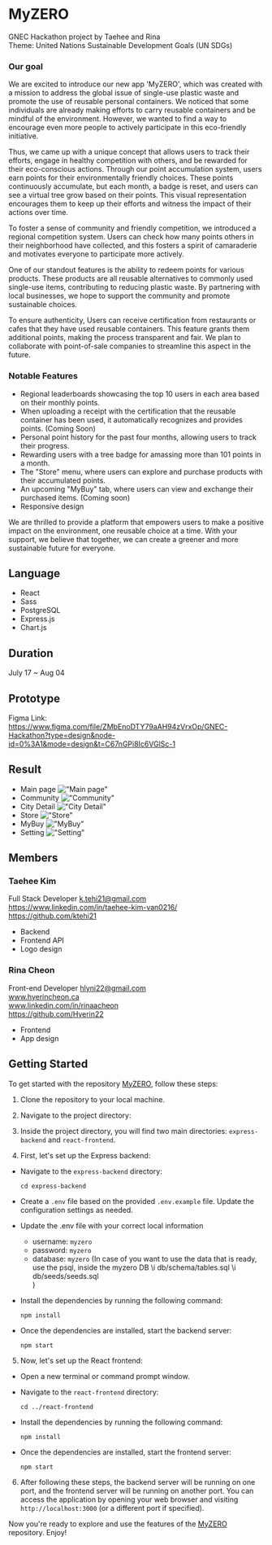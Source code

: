 # MyZERO
GNEC Hackathon project by Taehee and Rina 
<br />
Theme: United Nations Sustainable Development Goals (UN SDGs)

### Our goal
We are excited to introduce our new app 'MyZERO', which was created with a mission to address the global issue of single-use plastic waste and promote the use of reusable personal containers. We noticed that some individuals are already making efforts to carry reusable containers and be mindful of the environment. However, we wanted to find a way to encourage even more people to actively participate in this eco-friendly initiative.

Thus, we came up with a unique concept that allows users to track their efforts, engage in healthy competition with others, and be rewarded for their eco-conscious actions. Through our point accumulation system, users earn points for their environmentally friendly choices. These points continuously accumulate, but each month, a badge is reset, and users can see a virtual tree grow based on their points. This visual representation encourages them to keep up their efforts and witness the impact of their actions over time.

To foster a sense of community and friendly competition, we introduced a regional competition system. Users can check how many points others in their neighborhood have collected, and this fosters a spirit of camaraderie and motivates everyone to participate more actively.

One of our standout features is the ability to redeem points for various products. These products are all reusable alternatives to commonly used single-use items, contributing to reducing plastic waste. By partnering with local businesses, we hope to support the community and promote sustainable choices.

To ensure authenticity, Users can receive certification from restaurants or cafes that they have used reusable containers. This feature grants them additional points, making the process transparent and fair. We plan to collaborate with point-of-sale companies to streamline this aspect in the future.

### Notable Features 

- Regional leaderboards showcasing the top 10 users in each area based on their monthly points.
- When uploading a receipt with the certification that the reusable container has been used, it automatically recognizes and provides points. (Coming Soon)
- Personal point history for the past four months, allowing users to track their progress.
- Rewarding users with a tree badge for amassing more than 101 points in a month.
- The "Store" menu, where users can explore and purchase products with their accumulated points.
- An upcoming "MyBuy" tab, where users can view and exchange their purchased items. (Coming soon)
- Responsive design

We are thrilled to provide a platform that empowers users to make a positive impact on the environment, one reusable choice at a time. With your support, we believe that together, we can create a greener and more sustainable future for everyone.


## Language
- React
- Sass
- PostgreSQL
- Express.js
- Chart.js

## Duration
July 17 ~ Aug 04

## Prototype
Figma Link: <br />
https://www.figma.com/file/ZMbEnoDTY79aAH94zVrxOp/GNEC-Hackathon?type=design&node-id=0%3A1&mode=design&t=C67nGPi8Ic6VGlSc-1

## Result
- Main page
!["Main page"](https://raw.githubusercontent.com/ktehi21/MyZERO/main/react-front-end/assets/MyZERO01_Home.png)
- Community
!["Community"](https://raw.githubusercontent.com/ktehi21/MyZERO/main/react-front-end/assets/MyZERO02_Community.png)
- City Detail
!["City Detail"](https://raw.githubusercontent.com/ktehi21/MyZERO/main/react-front-end/assets/MyZERO03_City.png)
- Store
!["Store"](https://raw.githubusercontent.com/ktehi21/MyZERO/main/react-front-end/assets/MyZERO04_Store.png)
- MyBuy
!["MyBuy"](https://raw.githubusercontent.com/ktehi21/MyZERO/main/react-front-end/assets/MyZERO05_MyBuy.png)
- Setting
!["Setting"](https://raw.githubusercontent.com/ktehi21/MyZERO/main/react-front-end/assets/MyZERO08_Setting.png)


## Members 
### Taehee Kim 
Full Stack Developer
k.tehi21@gmail.com    
https://www.linkedin.com/in/taehee-kim-van0216/
https://github.com/ktehi21
- Backend
- Frontend API
- Logo design
 

### Rina Cheon 
Front-end Developer
hlyni22@gmail.com    
www.hyerincheon.ca     
www.linkedin.com/in/rinaacheon     
https://github.com/Hyerin22
- Frontend 
- App design


## **Getting Started**

To get started with the repository [MyZERO](https://github.com/ktehi21/MyZERO), follow these steps:

1. Clone the repository to your local machine.
2. Navigate to the project directory:

3. Inside the project directory, you will find two main directories: `express-backend` and `react-frontend`.

4. First, let's set up the Express backend:

- Navigate to the `express-backend` directory:

  ```
  cd express-backend
  ```

- Create a `.env` file based on the provided `.env.example` file. Update the configuration settings as needed.

- Update the .env file with your correct local information 
  - username: `myzero` 
  - password: `myzero` 
  - database: `myzero`
  (In case of you want to use the data that is ready, 
  use the psql, inside the myzero DB
    \i db/schema/tables.sql 
    \i db/seeds/seeds.sql  
  )

- Install the dependencies by running the following command:

  ```
  npm install
  ```

- Once the dependencies are installed, start the backend server:
  ```
  npm start
  ```

5. Now, let's set up the React frontend:

- Open a new terminal or command prompt window.

- Navigate to the `react-frontend` directory:

  ```
  cd ../react-frontend
  ```

- Install the dependencies by running the following command:

  ```
  npm install
  ```

- Once the dependencies are installed, start the frontend server:
  ```
  npm start
  ```

6. After following these steps, the backend server will be running on one port, and the frontend server will be running on another port. You can access the application by opening your web browser and visiting `http://localhost:3000` (or a different port if specified).

Now you're ready to explore and use the features of the [MyZERO](https://github.com/ktehi21/MyZERO) repository. Enjoy!
